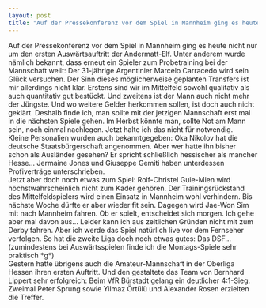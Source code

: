 ```yaml
---
layout: post
title: "Auf der Pressekonferenz vor dem Spiel in Mannheim ging es heute nicht nur um den ersten Auswärtsauftritt der Andermatt-Elf."
---
```


Auf der Pressekonferenz vor dem Spiel in Mannheim ging es heute nicht nur um den ersten Auswärtsauftritt der Andermatt-Elf. Unter anderem wurde nämlich bekannt, dass erneut ein Spieler zum Probetraining bei der Mannschaft weilt: Der 31-jährige Argentinier Marcelo Carracedo wird sein Glück versuchen. Der Sinn dieses möglicherweise geplanten Transfers ist mir allerdings nicht klar. Erstens sind wir im Mittelfeld sowohl qualitativ als auch quantitativ gut bestückt. Und zweitens ist der Mann auch nicht mehr der Jüngste. Und wo weitere Gelder herkommen sollen, ist doch auch nicht geklärt. Deshalb finde ich, man sollte mit der jetzigen Mannschaft erst mal in die nächsten Spiele gehen. Im Herbst könnte man, sollte Not am Mann sein, noch einmal nachlegen. Jetzt halte ich das nicht für notwendig.  
Kleine Personalien wurden auch bekanntgegeben: Oka Nikolov hat die deutsche Staatsbürgerschaft angenommen. Aber wer hatte ihn bisher schon als Ausländer gesehen? Er spricht schließlich hessischer als mancher Hesse... Jermaine Jones und Giuseppe Gemiti haben unterdessen Profiverträge unterschrieben.  
Jetzt aber doch noch etwas zum Spiel: Rolf-Christel Guie-Mien wird höchstwahrscheinlich nicht zum Kader gehören. Der Trainingsrückstand des Mittelfeldspielers wird einen Einsatz in Mannheim wohl verhindern. Bis nächste Woche dürfte er aber wieder fit sein. Dagegen wird Jae-Won Sim mit nach Mannheim fahren. Ob er spielt, entscheidet sich morgen. Ich gehe aber mal davon aus... Leider kann ich aus zeitlichen Gründen nicht mit zum Derby fahren. Aber ich werde das Spiel natürlich live vor dem Fernseher verfolgen. So hat die zweite Liga doch noch etwas gutes: Das DSF... (zumindestens bei Auswärtsspielen finde ich die Montags-Spiele sehr praktisch \*g\*)  
Gestern hatte übrigens auch die Amateur-Mannschaft in der Oberliga Hessen ihren ersten Auftritt. Und den gestaltete das Team von Bernhard Lippert sehr erfolgreich: Beim VfR Bürstadt gelang ein deutlicher 4:1-Sieg. Zweimal Peter Sprung sowie Yilmaz Örtülü und Alexander Rosen erzielten die Treffer.
